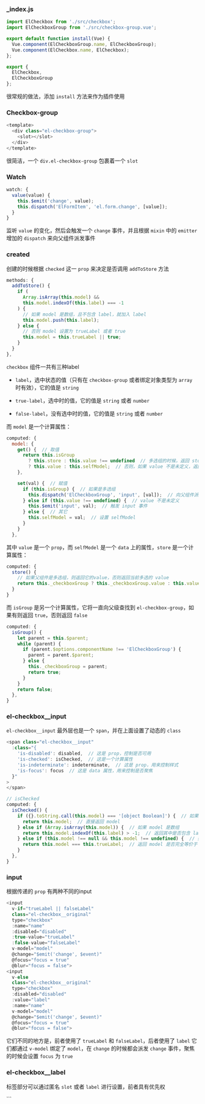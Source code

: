 ### _index.js

```js
import ElCheckbox from './src/checkbox';
import ElCheckboxGroup from './src/checkbox-group.vue';

export default function install(Vue) {
  Vue.component(ElCheckboxGroup.name, ElCheckboxGroup);
  Vue.component(ElCheckbox.name, ElCheckbox);
};

export {
  ElCheckbox,
  ElCheckboxGroup
};
```

很常规的做法，添加 `install` 方法来作为插件使用

### Checkbox-group

```js
<template>
  <div class="el-checkbox-group">
    <slot></slot>
  </div>
</template>
```

很简洁，一个 `div.el-checkbox-group` 包裹着一个 `slot`

### Watch

```js
watch: {
  value(value) {
    this.$emit('change', value);
    this.dispatch('ElFormItem', 'el.form.change', [value]);
  }
}
```

监听 `value` 的变化，然后会触发一个 `change` 事件，并且根据 `mixin` 中的 `emitter` 增加的 `dispatch` 来向父组件派发事件



### created

创建的时候根据 `checked` 这一 `prop` 来决定是否调用 `addToStore` 方法

```js
methods: {
  addToStore() {
    if (
      Array.isArray(this.model) &&
      this.model.indexOf(this.label) === -1
    ) {  
      // 如果 model 是数组，且不包含 label，就加入 label
      this.model.push(this.label);
    } else {  
      // 否则 model 设置为 trueLabel 或者 true
      this.model = this.trueLabel || true;
    }
  }
},
```

`checkbox` 组件一共有三种label

* `label`，选中状态的值（只有在 `checkbox-group` 或者绑定对象类型为 `array` 时有效），它的值是 `string`

* `true-label`，选中时的值，它的值是 `string` 或者 `number`

* `false-label`，没有选中时的值，它的值是 `string` 或者 `number`

而 `model` 是一个计算属性：

```js
computed: {
  model: {
    get() {  // 取值
      return this.isGroup
        ? this.store : this.value !== undefined  // 多选组的时候，返回 store
        ? this.value : this.selfModel;  // 否则，如果 value 不是未定义，返回 value，要么返回 selfModel
    },

    set(val) {  // 赋值
      if (this.isGroup) {  // 如果是多选组
        this.dispatch('ElCheckboxGroup', 'input', [val]);  // 向父组件派发事件
      } else if (this.value !== undefined) {  // value 不是未定义
        this.$emit('input', val);  // 触发 input 事件
      } else {  // 其它
        this.selfModel = val;  // 设置 selfModel
      }
    }
  },
```

其中 `value` 是一个 `prop`，而 `selfModel` 是一个 `data` 上的属性，`store` 是一个计算属性：

```js
computed: {
  store() {
    // 如果父组件是多选组，则返回它的value，否则返回当前多选的 value
    return this._checkboxGroup ? this._checkboxGroup.value : this.value;
  }
}
```

而 `isGroup` 是另一个计算属性，它将一直向父级查找到 `el-checkbox-group`，如果有则返回 `true`，否则返回 `false`

```js
computed: {
  isGroup() {
    let parent = this.$parent;
    while (parent) {
      if (parent.$options.componentName !== 'ElCheckboxGroup') {
        parent = parent.$parent;
      } else {
        this._checkboxGroup = parent;
        return true;
      }
    }
    return false;
  },
}
```


### el-checkbox__input

`el-checkbox__input` 最外层也是一个 `span`，并在上面设置了动态的 `class`

```js
<span class="el-checkbox__input"
  :class="{
    'is-disabled': disabled,  // 这是 prop，控制是否可用
    'is-checked': isChecked,  // 这是一个计算属性
    'is-indeterminate': indeterminate,  // 这是 prop，用来控制样式
    'is-focus': focus  // 这是 data 属性，用来控制是否聚焦
  }"
>
</span>

// isChecked
computed: {
  isChecked() {
    if ({}.toString.call(this.model) === '[object Boolean]') {  // 如果 model 是布尔型
      return this.model;  // 直接返回 model
    } else if (Array.isArray(this.model)) {  // 如果 model 是数组
      return this.model.indexOf(this.label) > -1;  // 返回其中是否包含 label
    } else if (this.model !== null && this.model !== undefined) {  // 如果 model 不是 null，也不是 undefined
      return this.model === this.trueLabel;  // 返回 model 是否完全等价于 trueLabel
    }
  },
}
```


### input

根据传递的 `prop` 有两种不同的input

```js
<input
  v-if="trueLabel || falseLabel"
  class="el-checkbox__original"
  type="checkbox"
  :name="name"
  :disabled="disabled"
  :true-value="trueLabel"
  :false-value="falseLabel"
  v-model="model"
  @change="$emit('change', $event)"
  @focus="focus = true"
  @blur="focus = false">
<input
  v-else
  class="el-checkbox__original"
  type="checkbox"
  :disabled="disabled"
  :value="label"
  :name="name"
  v-model="model"
  @change="$emit('change', $event)"
  @focus="focus = true"
  @blur="focus = false">
```

它们不同的地方是，前者使用了 `trueLabel` 和 `falseLabel`，后者使用了 `label` 它们都通过 `v-model` 绑定了 `model`，在 `change` 的时候都会派发 `change` 事件，聚焦的时候会设置 `focus` 为 `true`

### el-checkbox__label

标签部分可以通过匿名 `slot` 或者 `label` 进行设置，前者具有优先权

<span class="el-checkbox__label" v-if="$slots.default || label">
  <slot></slot>
  <template v-if="!$slots.default">{{label}}</template>
</span>
```
